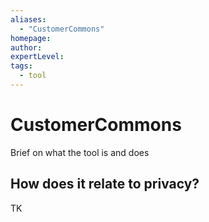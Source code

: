 ```yaml
---
aliases:
  - "CustomerCommons"
homepage: 
author: 
expertLevel: 
tags:
  - tool
---
```

# CustomerCommons

Brief on what the tool is and does 

## How does it relate to privacy?

TK 

